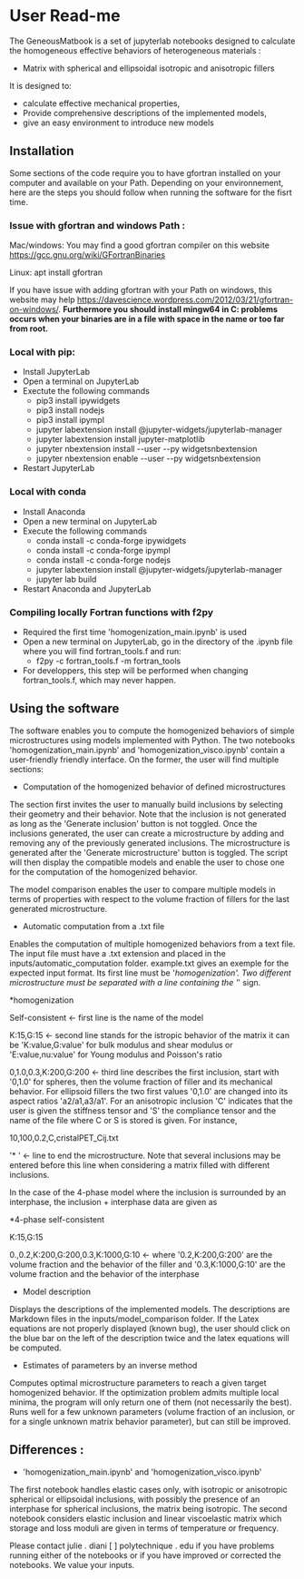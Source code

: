 # User Read-me

The GeneousMatbook is a set of jupyterlab notebooks designed to calculate the homogeneous effective behaviors of heterogeneous materials :
- Matrix with spherical and ellipsoidal isotropic and anisotropic fillers

It is designed to:
- calculate effective mechanical properties, 
- Provide comprehensive descriptions of the implemented models,
- give an easy environment to introduce new models

## Installation
Some sections of the code require you to have gfortran installed on your computer and available on your Path. Depending on your environnement, here are the steps you should follow when running the software for the fisrt time.

### Issue with gfortran and windows Path : 
Mac/windows: You may find a good gfortran compiler on this website https://gcc.gnu.org/wiki/GFortranBinaries

Linux: apt install gfortran

If you have issue with adding gfortran with your Path on windows, this website may help https://davescience.wordpress.com/2012/03/21/gfortran-on-windows/. **Furthermore you should install mingw64 in C: problems occurs when your binaries are in a file with space in the name or too far from root.**

### Local with pip:
- Install JupyterLab
- Open a terminal on JupyterLab
- Exectute the following commands
    - pip3 install ipywidgets
    - pip3 install nodejs
    - pip3 install ipympl
    - jupyter labextension install @jupyter-widgets/jupyterlab-manager
    - jupyter labextension install jupyter-matplotlib
    - jupyter nbextension install --user --py widgetsnbextension
    - jupyter nbextension enable --user --py widgetsnbextension
- Restart JupyterLab

### Local with conda
- Install Anaconda
- Open a new terminal on JupyterLab
- Execute the following commands
    - conda install -c conda-forge ipywidgets
    - conda install -c conda-forge ipympl
    - conda install -c conda-forge nodejs
    - jupyter labextension install @jupyter-widgets/jupyterlab-manager
    - jupyter lab build
- Restart Anaconda and JupyterLab

### Compiling locally Fortran functions with f2py
- Required the first time 'homogenization_main.ipynb' is used
- Open a new terminal on JupyterLab, go in the directory of the .ipynb file where you will find fortran_tools.f and run:
    - f2py -c fortran_tools.f -m fortran_tools
- For developpers, this step will be performed when changing fortran_tools.f, which may never happen.

## Using the software

The software enables you to compute the homogenized behaviors of simple microstructures using models implemented with Python. The two notebooks 'homogenization_main.ipynb' and 'homogenization_visco.ipynb' contain a user-friendly friendly interface. On the former, the user will find multiple sections:

- Computation of the homogenized behavior of defined microstructures

The section first invites the user to manually build inclusions by selecting their geometry and their behavior. Note that the inclusion is not generated as long as the 'Generate inclusion' button is not toggled. Once the inclusions generated, the user can create a microstructure by adding and removing any of the previously generated inclusions. The microstructure is generated after the 'Generate microstructure' button is toggled. The script will then display the compatible models and enable the user to chose one for the computation of the homogenized behavior.

The model comparison enables the user to compare multiple models in terms of properties with respect to the volume fraction of fillers for the last generated microstructure. 


- Automatic computation from a .txt file

Enables the computation of multiple homogenized behaviors from a text file. The input file must have a .txt extension and placed in the inputs/automatic_computation folder. example.txt gives an exemple for the expected input format. Its first line must be '*homogenization'. Two different microstructure must be separated with a line containing the '*' sign.

*homogenization

Self-consistent <- first line is the name of the model

K:15,G:15       <- second line stands for the istropic behavior of the matrix it can be 'K:value,G:value' for bulk modulus and shear modulus or 'E:value,nu:value' for Young modulus and Poisson's ratio

0,1.0,0.3,K:200,G:200 <- third line describes the first inclusion, start with '0,1.0' for spheres, then the volume fraction of filler and its mechanical behavior. For ellipsoid fillers the two first values '0,1.0' are changed into its aspect ratios 'a2/a1,a3/a1'.
For an anisotropic inclusion 'C' indicates that the user is given the stiffness tensor and 'S' the compliance tensor and the name of the file where C or S is stored is given. For instance,

10,100,0.2,C,cristalPET_Cij.txt 

'*   ' <- line to end the microstructure.  Note that several inclusions may be entered before this line when considering a matrix filled with different inclusions.

In the case of the 4-phase model where the inclusion is surrounded by an interphase, the inclusion + interphase data are given as

*4-phase self-consistent

K:15,G:15

0.,0.2,K:200,G:200,0.3,K:1000,G:10 <- where '0.2,K:200,G:200' are the volume fraction and the behavior of the filler  and '0.3,K:1000,G:10' are the volume fraction and the behavior of the interphase


- Model description

Displays the descriptions of the implemented models. The descriptions are Markdown files in the inputs/model_comparison folder. If the Latex equations are not properly displayed (known bug), the user should click on the blue bar on the left of the description twice and the latex equations will be computed.

- Estimates of parameters by an inverse method

Computes optimal microstructure parameters to reach a given target homogenized behavior. If the optimization problem admits multiple local minima, the program will only return one of them (not necessarily the best). Runs well for a few unknown parameters (volume fraction of an inclusion, or for a single unknown matrix behavior parameter), but can still be improved.

## Differences :


- 'homogenization_main.ipynb' and 'homogenization_visco.ipynb'

The first notebook handles elastic cases only, with isotropic or anisotropic spherical or ellipsoidal inclusions, with possibly the presence of an interphase for spherical inclusions, the matrix being isotropic. The second notebook considers elastic inclusion and linear viscoelastic matrix which storage and loss moduli are given in terms of temperature or frequency. 

Please contact julie . diani [ ] polytechnique . edu if you have problems running either of the notebooks or if you have improved or corrected the notebooks. We value your inputs.
